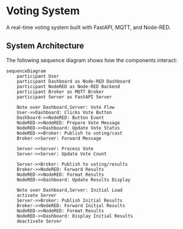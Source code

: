 # Voting System

A real-time voting system built with FastAPI, MQTT, and Node-RED.

## System Architecture

The following sequence diagram shows how the components interact:

```mermaid
sequenceDiagram
    participant User
    participant Dashboard as Node-RED Dashboard
    participant NodeRED as Node-RED Backend
    participant Broker as MQTT Broker
    participant Server as FastAPI Server
    
    Note over Dashboard,Server: Vote Flow
    User->>Dashboard: Clicks Vote Button
    Dashboard->>NodeRED: Button Event
    NodeRED->>NodeRED: Prepare Vote Message
    NodeRED->>Dashboard: Update Vote Status
    NodeRED->>Broker: Publish to voting/cast
    Broker->>Server: Forward Message
    
    Server->>Server: Process Vote
    Server->>Server: Update Vote Count
    
    Server->>Broker: Publish to voting/results
    Broker->>NodeRED: Forward Results
    NodeRED->>NodeRED: Format Results
    NodeRED->>Dashboard: Update Results Display
    
    Note over Dashboard,Server: Initial Load
    activate Server
    Server->>Broker: Publish Initial Results
    Broker->>NodeRED: Forward Initial Results
    NodeRED->>NodeRED: Format Results
    NodeRED->>Dashboard: Display Initial Results
    deactivate Server
```